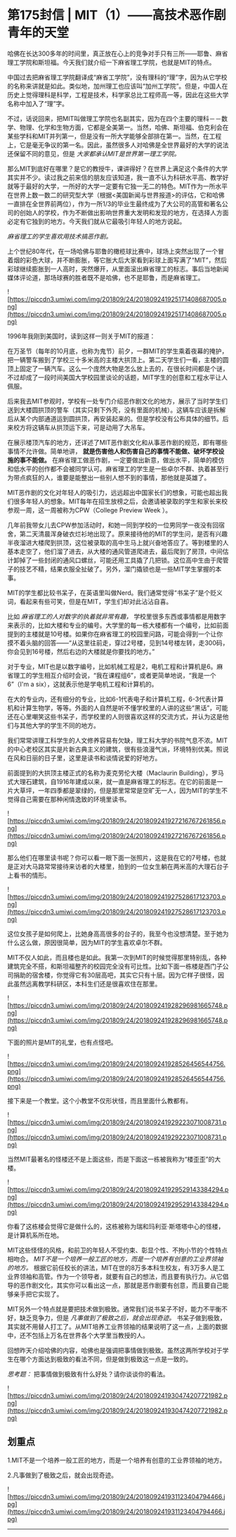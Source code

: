 # 第175封信 | MIT（1）——高技术恶作剧青年的天堂

哈佛在长达300多年的时间里，真正放在心上的竞争对手只有三所——耶鲁、麻省理工学院和斯坦福。今天我们就介绍一下麻省理工学院，也就是MIT的特点。

中国过去把麻省理工学院翻译成“麻省工学院”，没有理科的“理”字，因为从它学校的名称来讲就是如此。类似地，加州理工也应该叫“加州工学院”。但是，中国人在历史上觉得理科是科学，工程是技术，科学家总比工程师高一等，因此在这些大学名称中加入了“理”字。

不过，话说回来，把MIT叫做理工学院也名副其实，因为在四个主要的理科－－数学、物理、化学和生物方面，它都是全美第一。当然，哈佛、斯坦福、伯克利会在某些学科和MIT并列第一，但是没有一所大学能够全部排在第一。当然，在工程上，它是毫无争议的第一名。因此，虽然很多人对哈佛是全世界最好的大学的说法还保留不同的意见，但是 *大家都承认MIT是世界第一理工学院。*

那么MIT到底好在哪里？是它的教授牛，课讲得好？在世界上满足这个条件的大学其实并不少。读过我之前来信的朋友应该知道，我一直不认为科研水平高、教学好就等于最好的大学，一所好的大学一定要有它独一无二的特色。MIT作为一所水平在世界上数一数二的研究型大学（根据<美国新闻与世界报道>的评估，它和哈佛一直排在全世界前两位），作为一所1/3的毕业生最终成为了大公司的高管和著名公司的创始人的学校，作为不断做出影响世界重大发明和发现的地方，在选择人方面必定有它独到的地方。今天我们就从它最吸引年轻人的地方说起。

 *麻省理工的学生喜欢用技术搞恶作剧。*

上个世纪80年代，在一场哈佛与耶鲁的橄榄球比赛中，球场上突然出现了一个冒着烟的彩色大球，并不断膨胀，等它胀大后大家看到彩球上面写满了“MIT”，然后彩球继续膨胀到一人高时，突然爆开，从里面滚出麻省理工的标志。事后当地新闻媒体评论道，那场球赛的胜者既不是哈佛，也不是耶鲁，而是麻省理工。

![https://piccdn3.umiwi.com/img/201809/24/201809241925171408687005.png](https://piccdn3.umiwi.com/img/201809/24/201809241925171408687005.png)

1996年我刚到美国时，读到这样一则关于MIT的报道：

在万圣节（每年的10月底，也称为鬼节）前夕，一群MIT的学生乘着夜幕的掩护，把一辆警车搬到了学校三十多米高的主楼大拱顶上。第二天学生们一看，主楼的圆顶上固定了一辆汽车。这么一个庞然大物是怎么放上去的，在很长时间都是个谜，不过却成了一段时间美国大学校园里谈论的话题，MIT学生的创意和工程水平让人佩服。

后来我去MIT参观时，学校有一处专门介绍恶作剧文化的地方，展示了当时学生们送到大楼圆拱顶的警车（其实只剩下外壳，没有里面的机械）。这辆车应该是拆解后从某个内部通道运到圆拱顶，再安装起来的。但是学校没有公布具体的细节。后来校方将这辆车从拱顶运下来，可是动用了大吊车。

在展示楼顶汽车的地方，还详述了MIT恶作剧文化和从事恶作剧的规范，即有哪些事情不允许做。简单地讲， **就是伤害他人和伤害自己的事情不能做、破坏学校设施的事不能做。** 在麻省理工做恶作剧，一定要做出新意，做出水平，简单的模仿和低水平的创作都不会被同学认可。麻省理工的学生是一些卓尔不群、执着甚至行为带点疯狂的人，谁要是能整出一些别人想不到的事情，那他就是英雄了。

MIT恶作剧的文化对年轻人的吸引力，远远超出中国家长们的想象，可能也超出我们很多年轻人的想象。MIT每年在招生放榜之后，会邀请被录取的学生和家长来校参观一周，这一周被称为CPW（College Preview Week ）。

几年前我带女儿去CPW参加活动时，和她一同到学校的一位男同学一夜没有回宿舍，第二天清晨浑身破衣烂衫地出现了。原来接待他的MIT的学生问，是否有兴趣半夜溜进大楼爬到拱顶，这位被录取的高中生马上就兴奋地答应了。等到楼里的人基本走空了，他们溜了进去，从大楼的通风管道爬进去，最后爬到了房顶，中间估计卸掉了一些封闭的通风口螺丝，可能还用工具撬了几把锁。这位高中生由于爬管子的技艺不精，结果衣服全扯破了。另外，溜门撬锁也是一些MIT学生掌握的本事。

MIT的学生都比较书呆子，在英语里叫做Nerd。我们通常觉得“书呆子”是个贬义词，看起来有些可笑，但是在MIT，学生们却对此沾沾自喜。

比如 *麻省理工的人对数字的执着就非常有趣，* 学校里很多东西或事情都是用数字来表示的，比如大楼和专业的编号。大学里的每一栋大楼都有一个编号，比如前面提到的主楼就是10号楼。如果你在麻省理工的校园里问路，可能会得到一个让你摸不着头脑的回答——“从这里往前走，穿过2号楼，见到14号楼左转，走300码，你会见到16号楼，然后右边的大楼就是你要找的地方。”

对于专业，MIT也是以数字编号，比如机械工程是2，电机工程和计算机是6。麻省理工的学生相互介绍时会说，“我在课程组6”，或者更简单地说，“我是一个6”（I'm a six），这就表示他是学电机工程和计算机的。

在大的专业内，还有细分的专业，比如6-1代表电子和计算机工程，6-3代表计算机和计算生物学，等等。外面的人自然是听不懂学校里的人讲的这些“黑话”，可能还在心里嘲笑这些书呆子，而学校里的人则很喜欢这样的交流方式，并认为这是他们与其他大学的学生不同的地方。

我们常常讲理工科学生的人文修养容易有欠缺，理工科大学的书院气息不浓。MIT的中心老校区其实是片新古典主义的建筑，很有些浪漫气派，环境特别优美。照说在风和日丽的日子里，这里是读书和谈情说爱的好地方。

前面提到的大拱顶主楼正式的名称为麦克劳伦大楼（Maclaurin Building），罗马式大理石建筑，自1916年建成以来，就一直是麻省理工的标志。在它的前面是一片大草坪，一年四季都是翠绿的，但是那里常常是空旷无一人，因为MIT的学生不觉得自己需要在那种闲情逸致的环境里读书。

![https://piccdn3.umiwi.com/img/201809/24/201809241927216767261856.png](https://piccdn3.umiwi.com/img/201809/24/201809241927216767261856.png)

那么他们在哪里读书呢？你可以看一眼下面一张照片，这是我在它的7号楼，也就是正对大马路常常接待来访者的大楼里，拍到的一位女生躺在两米高的大理石台子上看书的情形。

![https://piccdn3.umiwi.com/img/201809/24/201809241927528617123703.png](https://piccdn3.umiwi.com/img/201809/24/201809241927528617123703.png)

这位女孩子是如何爬上，比她身高高很多的台子的，我至今也没想清楚。至于她为什么这么做，原因很简单，因为MIT的学生喜欢卓尔不群。

MIT不仅人如此，而且楼也是如此。我第一次到MIT的时候觉得那里特别乱，各种建筑完全不搭，和斯坦福整齐的校园完全没有可比性。比如下面一栋楼是西门子公司捐助的宿舍楼，你觉得它有30层高吧，其实它只有十层。因为它样子很怪，因此虽然远离教学科研区，本科生们还是很喜欢住在那里。

![https://piccdn3.umiwi.com/img/201809/24/201809241928296981665748.png](https://piccdn3.umiwi.com/img/201809/24/201809241928296981665748.png)

下面的照片是MIT的礼堂，也有点怪吧。

![https://piccdn3.umiwi.com/img/201809/24/201809241928526456544756.png](https://piccdn3.umiwi.com/img/201809/24/201809241928526456544756.png)

接下来是一个教堂。这个小教堂不仅形状怪，而且里面什么教都有。

![https://piccdn3.umiwi.com/img/201809/24/201809241929223071008731.png](https://piccdn3.umiwi.com/img/201809/24/201809241929223071008731.png)

当然MIT最著名的怪楼还不是上面这些，而是下面这一栋被我称为“楼歪歪”的大楼。

![https://piccdn3.umiwi.com/img/201809/24/201809241929529143384294.png](https://piccdn3.umiwi.com/img/201809/24/201809241929529143384294.png)

你看了这栋楼会觉得它是做什么的，这栋被称为瑞和玛利亚·斯塔塔中心的怪楼，是计算机系所在地。

MIT这些怪怪的风格，和前卫的年轻人不受约束、彰显个性、不拘小节的个性特点相吻合。 *MIT不是一个培养一般工匠的地方，而是一个培养有创意的工业界领袖的地方。* 根据它前任校长的讲法，MIT在世的8万多本科生校友，有3万多人是工业界领袖和高管。作为一个领导者，就要有自己的想法，而且要有执行力。从它倡导的恶作剧文化，其实你可以看出这一点，那就是恶作剧要有创意，而且要自己能够亲手把它实现了。

MIT另外一个特点就是要把技术做到极致。通常我们说书呆子不好，能力不平衡不好，缺乏竞争力，但是 *凡事做到了极致之后，就会出现奇迹。* 书呆子做到极致，其实就不用替人打工了。从MIT培养工业界领袖的结果说明了这一点，上面的数据中，还不包括上万名在世界各个大学里当教授的人。

回想昨天介绍哈佛的内容，哈佛也是强调把事情做到极致。虽然这两所学校对于学生在哪个方面达到极致的看法不同，但是做到极致这一点是一致的。

 *思考题：* 把事情做到极致有什么好处？请你谈谈你的看法。

![https://piccdn3.umiwi.com/img/201809/24/201809241930474207721982.png](https://piccdn3.umiwi.com/img/201809/24/201809241930474207721982.png)

## 划重点

1.MIT不是一个培养一般工匠的地方，而是一个培养有创意的工业界领袖的地方。

2.凡事做到了极致之后，就会出现奇迹。

![https://piccdn3.umiwi.com/img/201809/24/201809241931123404794466.jpg](https://piccdn3.umiwi.com/img/201809/24/201809241931123404794466.jpg)

---
